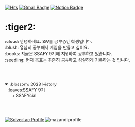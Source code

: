 <!--- 검정 #303030, 분홍 #FF9D9D
가능한 아이콘 목록 https://simpleicons.org/
뱃지 : Hits, Gmail, Notion, (Blog:naver)
[![Blog Badge](https://img.shields.io/badge/-Blog-92a8d1?logo=naver&logoColor=white&link=https://blog.naver.com/주소)](https://blog.naver.com/주소) 
[![Tistory Badge](https://img.shields.io/badge/Tech%20Blog-555263?style=flat&logoColor=white)](http://yeondube.tistory.com/)
--->

[![Hits](https://hits.seeyoufarm.com/api/count/incr/badge.svg?url=https%3A%2F%2Fgithub.com%2Fse0987&count_bg=%23303030&title_bg=%23FF9D9D&icon=&icon_color=%23FFFFFF&title=today%2Ftotal&edge_flat=false)](https://hits.seeyoufarm.com)
[![Gmail Badge](https://img.shields.io/badge/Gmail-303030?style=flat&logo=Gmail&logoColor=white)](mailto:tmdms12@gmail.com)
[![Notion Badge](https://img.shields.io/badge/-Notion-303030?logo=notion&logoColor=white&link=https://www.notion.so/se0987/Home-446e9f779e194076b6f451c3bfa7e7cf)](https://www.notion.so/se0987/Home-446e9f779e194076b6f451c3bfa7e7cf)


<h1>:tiger2:</h1>
:cloud:  안녕하세요. SW를 공부중인 학생입니다. <br/>
:blush: 열심히 공부해서 게임을 만들고 싶어요.<br/>
:books: 지금은 SSAFY 9기에 지원하여 공부하고 있습니다.<br/>
:seedling: 현재 목표는 꾸준히 공부하고 성실하게 기록하는 것 입니다.<br/>

<br/><br/>

<details open>
<summary>:blossom: 2023 History</summary>
&nbsp;
:leaves:SSAFY 9기 
<br/>&ensp; &ensp; + SSAFYcial
  
</details>

<br/><br/>
<!--- 백준티어 및 솔브 잔디 --->
[![Solved.ac Profile](http://mazassumnida.wtf/api/generate_badge?boj=tmdms12)](https://solved.ac/tmdms12)
![mazandi profile](http://mazandi.herokuapp.com/api?handle=tmdms12&theme=warm)

<!--- 토글 접은상태 기본
<details markdown="1">
<summary>2020 History</summary>
<p>

</p>
</details>
--->

